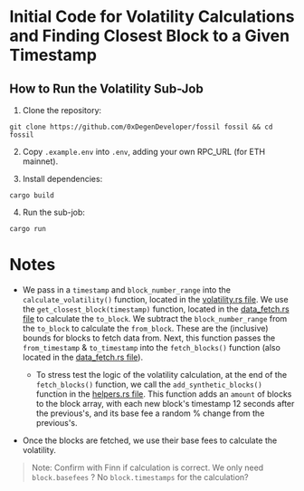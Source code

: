 # Initial Code for Volatility Calculations and Finding Closest Block to a Given Timestamp

## How to Run the Volatility Sub-Job

1. Clone the repository:

```
git clone https://github.com/0xDegenDeveloper/fossil fossil && cd fossil
```

2. Copy `.example.env` into `.env`, adding your own RPC_URL (for ETH mainnet).

3. Install dependencies:

```
cargo build
```

4. Run the sub-job:

```
cargo run
```

# Notes

- We pass in a `timestamp` and `block_number_range` into the `calculate_volatility()` function, located in the [volatility.rs file](./src/sub_jobs/volatility.rs). We use the `get_closest_block(timestamp)` function, located in the [data_fetch.rs file](./src/utils/data_fetch.rs) to calculate the `to_block`. We subtract the `block_number_range` from the `to_block` to calculate the `from_block`. These are the (inclusive) bounds for blocks to fetch data from. Next, this function passes the `from_timestamp` & `to_timestamp` into the `fetch_blocks()` function (also located in the [data_fetch.rs file](./src/utils/data_fetch.rs)).

  - To stress test the logic of the volatility calculation, at the end of the `fetch_blocks()` function, we call the `add_synthetic_blocks()` function in the [helpers.rs file](./src/utils/helpers.rs). This function adds an `amount` of blocks to the block array, with each new block's timestamp 12 seconds after the previous's, and its base fee a random % change from the previous's.

- Once the blocks are fetched, we use their base fees to calculate the volatility.

> Note: Confirm with Finn if calculation is correct. We only need `block.basefees` ? No `block.timestamps` for the calculation?
